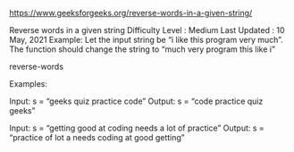 
https://www.geeksforgeeks.org/reverse-words-in-a-given-string/

Reverse words in a given string
Difficulty Level : Medium
Last Updated : 10 May, 2021
Example: Let the input string be “i like this program very much”. The function should change the string to “much very program this like i”

reverse-words

Examples: 

Input: s = “geeks quiz practice code” 
Output: s = “code practice quiz geeks”

Input: s = “getting good at coding needs a lot of practice” 
Output: s = “practice of lot a needs coding at good getting” 